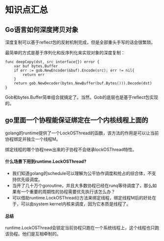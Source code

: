 # 知识点汇总

## Go语言如何深度拷贝对象
深度复制可以基于reflect包的反射机制完成，但是全部重头手写的话会很繁琐。

最简单的方式是基于序列化和反序列化来实现对象的深度复制：
```
func deepCopy(dst, src interface{}) error {
    var buf bytes.Buffer
    if err := gob.NewEncoder(&buf).Encode(src); err != nil{
        return err
    }
    return gob.NewDecoder(bytes.NewBuffer(buf.Bytes())).Decode(dst)
}
```
Gob和bytes.Buffer简单组合就搞定了。当然，Gob的底层也是基于reflect包实现的。

## go里面一个协程能保证绑定在一个内核线程上面的
golang的runtime提供了一个LockOSThread的函数，该方法的作用是可以让当前协程绑定并独立一个线程M。

绑定线程的哪个协程new出来的子协程不会继承lockOSThread特性。

#### 什么场景下用到runtime.LockOSThread?
* 我们知道golang的schedule可以理解为公平协作调度和抢占的综合体，不支持优先级调度。
* 当开了几十万个goroutine，并且大多数协程已经在runq等待调度了，那么如果有一个重要的周期性的协程需要优先执行该怎么办？
* 可以借助runtime.LockOSThread()方法来绑定线程，绑定线程M后的好处在于，可以由system kernel内核来调度，因为它本质是线程了。
#### 总结
runtime.LockOSThread会锁定当前协程只跑在一个系统线程上，这个线程也只跑该协程。他们是互相牵制的。


